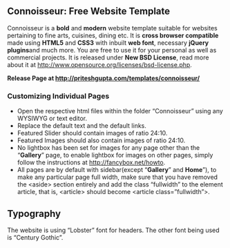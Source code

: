 ## Connoisseur: Free Website Template

Connoisseur is a **bold** and **modern** website template suitable for websites pertaining to fine arts, cuisines, dining etc. It is **cross browser compatible** made using **HTML5** and **CSS3** with
inbuilt **web font**, necessary **jQuery plugins**and much more. You are free to use it for your personal as well as commercial projects. It is released under **New BSD License**, read more about it at
http://www.opensource.org/licenses/bsd-license.php.

**Release Page
at http://priteshgupta.com/templates/connoisseur/**

### Customizing Individual Pages

-   Open the respective html files within the folder “Connoisseur” using
    any WYSIWYG or text editor. 
-   Replace the default text and the default links.
-   Featured Slider should contain images of ratio 24:10.
-   Featured Images should also contain images of ratio 24:10. 
-   No lightbox has been set for images for any page other than the
    “**Gallery**” page, to enable lightbox for images on other pages,
    simply follow the instructions at http://fancybox.net/howto.
-   All pages are by default with sidebar(except “**Gallery**” and
    **Home**”), to make any particular page full width, make sure that
    you have removed the \<aside\> section entirely and add the class
    “fullwidth” to the element article, that is, \<article\> should
    become \<article class=”fullwidth”\>.

## Typography

The website is using “Lobster” font for headers. The other font being used is “Century Gothic”. 